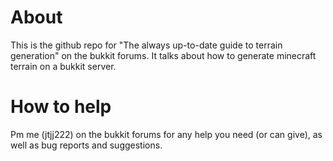 # About
This is the github repo for "The always up-to-date guide to terrain generation" on the bukkit forums. It talks about how to generate minecraft terrain on a bukkit server.

# How to help
Pm me (jtjj222) on the bukkit forums for any help you need (or can give), as well as bug reports and suggestions.
